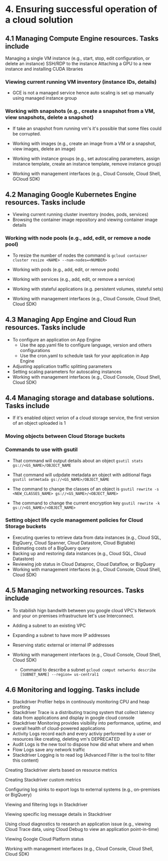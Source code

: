 # 4. Ensuring successful operation of a cloud solution

## 4.1 Managing Compute Engine resources. Tasks include

Managing a single VM instance (e.g., start, stop, edit configuration, or delete an instance)
SSH/RDP to the instance
Attaching a GPU to a new instance and installing CUDA libraries

### Viewing current running VM inventory (instance IDs, details)

- GCE is not a managed service hence auto scaling is set up manually using managed instance group

### Working with snapshots (e.g., create a snapshot from a VM, view snapshots, delete a snapshot)

- If take an snapshot from running vm's it's possible that some files could be corrupted.

- Working with images (e.g., create an image from a VM or a snapshot, view images, delete an image)
- Working with instance groups (e.g., set autoscaling parameters, assign instance template, create an instance template, remove instance group)
- Working with management interfaces (e.g., Cloud Console, Cloud Shell, GCloud SDK)

## 4.2 Managing Google Kubernetes Engine resources. Tasks include

- Viewing current running cluster inventory (nodes, pods, services)
- Browsing the container image repository and viewing container image details

### Working with node pools (e.g., add, edit, or remove a node pool)

- To resize the number of nodes the command is `gcloud container cluster resize <NAME> --num-nodes=<NUMBER>`

- Working with pods (e.g., add, edit, or remove pods)
- Working with services (e.g., add, edit, or remove a service)
- Working with stateful applications (e.g. persistent volumes, stateful sets)
- Working with management interfaces (e.g., Cloud Console, Cloud Shell, Cloud SDK)

## 4.3 Managing App Engine and Cloud Run resources. Tasks include

- To configure an application on App Engine
    - Use the app.yaml file to configure language, version and others configurations
    - Use the cron.yaml to schedule task for your application in App Engine
- Adjusting application traffic splitting parameters
- Setting scaling parameters for autoscaling instances
- Working with management interfaces (e.g., Cloud Console, Cloud Shell, Cloud SDK)

## 4.4 Managing storage and database solutions. Tasks include

- If it's enabled object verion of a cloud storage service, the first version of an object uploaded is 1

### Moving objects between Cloud Storage buckets

### Commands to use with gsutil

- That command will output details about an object `gsutil stats gs://<GS_NAME>/OBJECT_NAME`

- That command will udpdate metadata an object with aditional flags `gsutil setmetada gs://<GS_NAME>/OBJECT_NAME`

- The command to change the classes of an object is `gsutil rewrite -s <NEW_CLASSES_NAME> gs://<GS_NAME>/<OBJECT_NAME>`

- The command to change the current encryption key  `gsutil rewrite -k gs://<GS_NAME>/<OBJECT_NAME>`

### Setting object life cycle management policies for Cloud Storage buckets

- Executing queries to retrieve data from data instances (e.g., Cloud SQL, BigQuery, Cloud Spanner, Cloud Datastore, Cloud Bigtable)
- Estimating costs of a BigQuery query
- Backing up and restoring data instances (e.g., Cloud SQL, Cloud Datastore)
- Reviewing job status in Cloud Dataproc, Cloud Dataflow, or BigQuery
- Working with management interfaces (e.g., Cloud Console, Cloud Shell, Cloud SDK)

## 4.5 Managing networking resources. Tasks include

- To stabilish hign bandwith between you google cloud VPC's Network and your on premises infrastructure let's use Interconnect.

- Adding a subnet to an existing VPC
- Expanding a subnet to have more IP addresses
- Reserving static external or internal IP addresses
- Working with management interfaces (e.g., Cloud Console, Cloud Shell, Cloud SDK)
    - Command to describe a subnet `gcloud comput networks describe [SUBNET_NAME] --region= us-central1`

## 4.6 Monitoring and logging. Tasks include

- Stackdriver Profiler helps in continously monitoring CPU and heap profiting
- Stackdriver Trace is a distributing tracing system that collect latency data from applications and display in google cloud console
- Stackdriver Monitoring provides visibility into performance, uptime, and overall health of cloud-powered applications
- Activity Logs record each and every activiy performed by a user or resources like creating, deleting vm's DEPRECATED
- Audit Logs is the new tool to dispose how did what where and when
- Flow Logs save any network traffic
- Stackdriver Logging is to read log (Advanced Filter is the tool to filter this content)

Creating Stackdriver alerts based on resource metrics

Creating Stackdriver custom metrics

Configuring log sinks to export logs to external systems (e.g., on-premises or BigQuery)

Viewing and filtering logs in Stackdriver

Viewing specific log message details in Stackdriver

Using cloud diagnostics to research an application issue (e.g., viewing Cloud Trace data, using Cloud Debug to view an application point-in-time)

Viewing Google Cloud Platform status

Working with management interfaces (e.g., Cloud Console, Cloud Shell, Cloud SDK)
